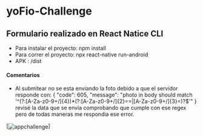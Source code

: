 # yoFio-Challenge

## Formulario realizado en React Natice CLI

- Para instalar el proyecto: npm install
- Para correr el proyecto: npx react-native run-android
- APK : /dist

#### Comentarios
- Al submitear no se esta enviando la foto debido a que el servidor responde con:
{
    "code": 605,
    "message": "photo in body should match '^(?:[A-Za-z0-9+/]{4})*(?:[A-Za-z0-9+/]{2}==|[A-Za-z0-9+/]{3}=)?$'"
}
revisé la data que se envia comprobando que cumple con ese regex pero de todas maneras me respondia ese error.



[<img align="center" alt="appchallenge" src="https://i.picasion.com/pic90/16307530ee5a4fee8e09e121a4b2122b.gif"/>]
